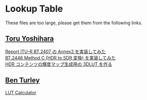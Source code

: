 # Lookup Table

These files are too large, please get them from the following links.

## [Toru Yoshihara](https://github.com/toru-ver4)

[Report ITU-R BT.2407 の Annex2 を実装してみた](https://trev16.hatenablog.com/entry/2020/06/07/094646)  
[BT.2446 Method C (HDR to SDR 変換) を実装してみた](https://trev16.hatenablog.com/entry/2020/08/01/131907)  
[HDR コンテンツの輝度マップ生成用の 3DLUT を作る](https://trev16.hatenablog.com/entry/2020/04/26/190416)

## [Ben Turley](https://github.com/cameramanben)

[LUT Calculator](https://cameramanben.github.io/LUTCalc/LUTCalc/index.html)
